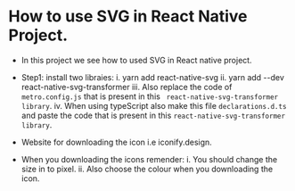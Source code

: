 # How to use SVG in React Native Project.

* In this project we see how to used SVG in React native project.

* Step1: install two libraies: 
i. yarn add react-native-svg
ii. yarn add --dev react-native-svg-transformer
iii. Also replace the code of `metro.config.js` that is present in this ` react-native-svg-transformer library`.
iv. When using typeScript also make this file `declarations.d.ts` and paste the code that is present in this `react-native-svg-transformer library`.

* Website for downloading the icon i.e iconify.design.
* When you downloading the icons remender: 
i. You should change the size in to pixel.
ii. Also choose the colour when you downloading the icon.